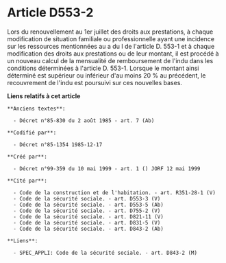 # Article D553-2

Lors du renouvellement au 1er juillet des droits aux prestations, à chaque modification de situation familiale ou
professionnelle ayant une incidence sur les ressources mentionnées au a du I de l'article D. 553-1 et à chaque modification
des droits aux prestations ou de leur montant, il est procédé à un nouveau calcul de la mensualité de remboursement de l'indu
dans les conditions déterminées à l'article D. 553-1. Lorsque le montant ainsi déterminé est supérieur ou inférieur d'au
moins 20 % au précédent, le recouvrement de l'indu est poursuivi sur ces nouvelles bases.

**Liens relatifs à cet article**

	**Anciens textes**:

	  - Décret n°85-830 du 2 août 1985 - art. 7 (Ab)

	**Codifié par**:

	  - Décret n°85-1354 1985-12-17

	**Créé par**:

	  - Décret n°99-359 du 10 mai 1999 - art. 1 () JORF 12 mai 1999

	**Cité par**:

	  - Code de la construction et de l'habitation. - art. R351-28-1 (V)
	  - Code de la sécurité sociale. - art. D553-3 (V)
	  - Code de la sécurité sociale. - art. D553-5 (Ab)
	  - Code de la sécurité sociale. - art. D755-2 (V)
	  - Code de la sécurité sociale. - art. D821-11 (V)
	  - Code de la sécurité sociale. - art. D831-5 (V)
	  - Code de la sécurité sociale. - art. D843-2 (Ab)

	**Liens**:

	  - SPEC_APPLI: Code de la sécurité sociale. - art. D843-2 (M)
